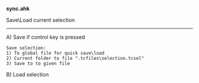 __sync.ahk__

Save\Load current selection

***
A) Save if control key is pressed

	Save selection:
	1) To global file for quick save\load
	2) Current folder to file ".tcfiles\selection.tcsel"
	3) Save to to given file

B) Load selection

